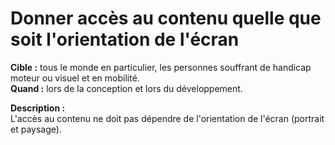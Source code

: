 # Donner accès au contenu quelle que soit l'orientation de l'écran

<script>$(document).ready(function () {
    setBreadcrumb([
        {"label":"Critères incontournables", "url": "./incontournables.html"},
        {"label":"Donner accès au contenu quelle que soit l'orientation de l'écran"}
    ]);
});</script>

<span data-menuitem="incontournables"></span>


**Cible&nbsp;:** tous le monde en particulier, les personnes souffrant de handicap moteur ou visuel et en mobilité.  
**Quand&nbsp;:** lors de la conception et lors du développement.

**Description&nbsp;:**  
L'accès au contenu ne doit pas dépendre de l'orientation de l'écran (portrait et paysage).


<!--  This file is part of a11y-guidelines | Our vision of mobile & web accessibility guidelines and best practices, with valid/invalid examples.
 Copyright (C) 2016  Orange SA
 See the Creative Commons Legal Code Attribution-ShareAlike 3.0 Unported License for more details (LICENSE file). -->